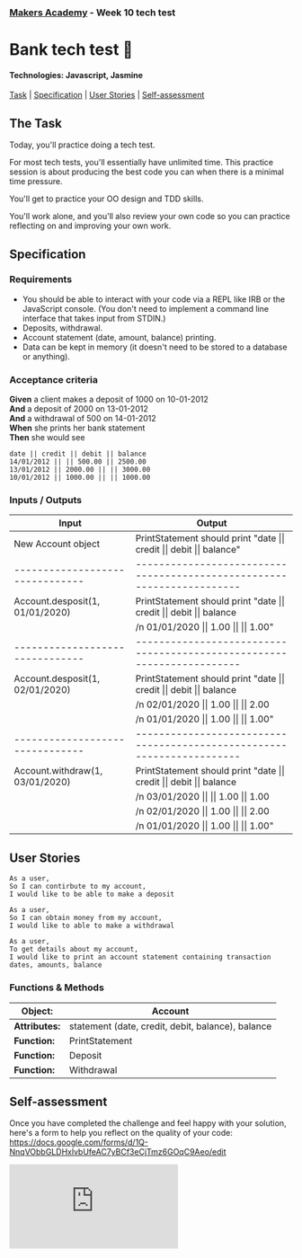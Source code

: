 ### [Makers Academy](http://www.makersacademy.com) - Week 10 tech test

# Bank tech test 🏦

#### Technologies: Javascript, Jasmine

[Task](#Task) | [Specification](#Specification) | [User Stories](#User_Stories) | [Self-assessment](#Self-assessment)

## <a name="Task">The Task</a>

Today, you'll practice doing a tech test.

For most tech tests, you'll essentially have unlimited time.  This practice session is about producing the best code you can when there is a minimal time pressure.

You'll get to practice your OO design and TDD skills.

You'll work alone, and you'll also review your own code so you can practice reflecting on and improving your own work.

## <a name="Specification">Specification</a>

### Requirements

* You should be able to interact with your code via a REPL like IRB or the JavaScript console.  (You don't need to implement a command line interface that takes input from STDIN.)
* Deposits, withdrawal.
* Account statement (date, amount, balance) printing.
* Data can be kept in memory (it doesn't need to be stored to a database or anything).

### Acceptance criteria

**Given** a client makes a deposit of 1000 on 10-01-2012  
**And** a deposit of 2000 on 13-01-2012  
**And** a withdrawal of 500 on 14-01-2012  
**When** she prints her bank statement  
**Then** she would see

```
date || credit || debit || balance
14/01/2012 || || 500.00 || 2500.00
13/01/2012 || 2000.00 || || 3000.00
10/01/2012 || 1000.00 || || 1000.00
```

### Inputs / Outputs

| Input                           | Output                                                                                         | 
| ------------------------------- | ----------------------------------------------------------------------   | 
| New Account object              | PrintStatement should print "date &#124;&#124; credit &#124;&#124; debit &#124;&#124; balance" |
| ------------------------------- | ----------------------------------------------------------------------  | 
| Account.desposit(1, 01/01/2020) | PrintStatement should print "date &#124;&#124; credit &#124;&#124; debit &#124;&#124; balance  |
|                                 | /n 01/01/2020 &#124;&#124; 1.00 &#124;&#124; &#124;&#124; 1.00"                                |
| ------------------------------- | ----------------------------------------------------------------------   | 
| Account.desposit(1, 02/01/2020) | PrintStatement should print "date &#124;&#124; credit &#124;&#124; debit &#124;&#124; balance  |
|                                 |                              /n 02/01/2020 &#124;&#124; 1.00 &#124;&#124; &#124;&#124; 2.00    |
|                                 |                              /n 01/01/2020 &#124;&#124; 1.00 &#124;&#124; &#124;&#124; 1.00"   |
| ------------------------------- | ----------------------------------------------------------------------   | 
| Account.withdraw(1, 03/01/2020) | PrintStatement should print "date &#124;&#124; credit &#124;&#124; debit &#124;&#124; balance  |
|                                 |                              /n 03/01/2020 &#124;&#124; &#124;&#124; 1.00 &#124;&#124; 1.00    | 
|                                 |                              /n 02/01/2020 &#124;&#124; 1.00 &#124;&#124; &#124;&#124; 2.00    |
|                                 |                              /n 01/01/2020 &#124;&#124; 1.00 &#124;&#124; &#124;&#124; 1.00"   |

## <a name="User_Stories">User Stories</a>

```
As a user,
So I can contirbute to my account,
I would like to be able to make a deposit
```
```
As a user,
So I can obtain money from my account,
I would like to able to make a withdrawal
```
```
As a user,
To get details about my account,
I would like to print an account statement containing transaction dates, amounts, balance
```

### Functions & Methods

| Object:          | Account                                            | 
| ---------------- | -------------------------------------------------- | 
| **Attributes:**  | statement (date, credit, debit, balance), balance  |
| **Function:**    | PrintStatement                                     |
| **Function:**    | Deposit                                            |  
| **Function:**    | Withdrawal                                         |  

## <a name="Self-assessment">Self-assessment</a>

Once you have completed the challenge and feel happy with your solution, here's a form to help you reflect on the quality of your code: https://docs.google.com/forms/d/1Q-NnqVObbGLDHxlvbUfeAC7yBCf3eCjTmz6GOqC9Aeo/edit

![Tracking pixel](https://githubanalytics.herokuapp.com/course/individual_challenges/bank_tech_test.md)
